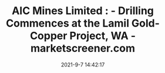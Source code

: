 ---
"title": "AIC Mines Limited : - Drilling Commences at the Lamil Gold-Copper Project, WA - marketscreener.com"
"date": "2021-9-7 14:42:17"
"feed_name": "GOOGLENEWS"
"feed_website": "https://news.google.com/search?q=drilling%2Bincident&hl=en-US&gl=US&ceid=US:en"
"feed_rss": "https://news.google.com/rss/search?q=drilling%2Bincident&hl=en-US&gl=US&ceid=US:en"
"link": "https://m.marketscreener.com/quote/stock/AIC-MINES-LIMITED-61065530/news/AIC-Mines-Limited-Drilling-Commences-at-the-Lamil-Gold-Copper-Project-WA-36365483/"
"file": "_posts/-a2598203d626d01605808e2df03b72dfec25b877.md"
"accident": "0"
"drilling": "0"
---